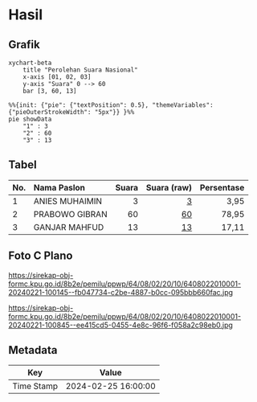 # Hasil

## Grafik

```mermaid
xychart-beta
    title "Perolehan Suara Nasional"
    x-axis [01, 02, 03]
    y-axis "Suara" 0 --> 60
    bar [3, 60, 13]
```

```mermaid
%%{init: {"pie": {"textPosition": 0.5}, "themeVariables": {"pieOuterStrokeWidth": "5px"}} }%%
pie showData
    "1" : 3
    "2" : 60
    "3" : 13
```

## Tabel

| No. | Nama Paslon    | Suara | Suara (raw) | Persentase |
|:--- |:-------------- | -----:| -----------:| ----------:|
| 1   | ANIES MUHAIMIN | 3     | [3][p-1]    | 3,95       |
| 2   | PRABOWO GIBRAN | 60    | [60][p-2]   | 78,95      |
| 3   | GANJAR MAHFUD  | 13    | [13][p-3]   | 17,11      |


[p-1]: https://github.com/gigit-pemilu/pemilu-2024/blob/main/pilpres/hitung-suara/sub/64-kalimantan-timur/sub/08-kutai-timur/sub/02-muara-wahau/sub/2010-long-wehea/sub/001-tps/sub/paslon-1.txt
[p-2]: https://github.com/gigit-pemilu/pemilu-2024/blob/main/pilpres/hitung-suara/sub/64-kalimantan-timur/sub/08-kutai-timur/sub/02-muara-wahau/sub/2010-long-wehea/sub/001-tps/sub/paslon-2.txt
[p-3]: https://github.com/gigit-pemilu/pemilu-2024/blob/main/pilpres/hitung-suara/sub/64-kalimantan-timur/sub/08-kutai-timur/sub/02-muara-wahau/sub/2010-long-wehea/sub/001-tps/sub/paslon-3.txt

## Foto C Plano

https://sirekap-obj-formc.kpu.go.id/8b2e/pemilu/ppwp/64/08/02/20/10/6408022010001-20240221-100145--fb047734-c2be-4887-b0cc-095bbb660fac.jpg

https://sirekap-obj-formc.kpu.go.id/8b2e/pemilu/ppwp/64/08/02/20/10/6408022010001-20240221-100845--ee415cd5-0455-4e8c-96f6-f058a2c98eb0.jpg


## Metadata

| Key        | Value               |
| ---------- | ------------------- |
| Time Stamp | 2024-02-25 16:00:00 |



